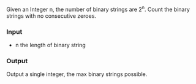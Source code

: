 Given an Integer n, the number of binary strings are 2<sup>n</sup>. Count the binary strings with no consecutive zeroes.

### Input
- n the length of binary string


### Output
Output a single integer, the max binary strings possible.
